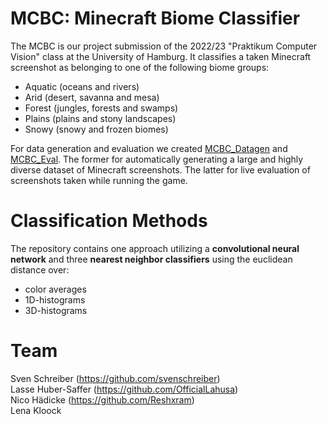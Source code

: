 # MCBC: Minecraft Biome Classifier
The MCBC is our project submission of the 2022/23 "Praktikum Computer Vision" class at the University of Hamburg. It classifies a taken Minecraft screenshot as belonging to one of the following biome groups:
- Aquatic (oceans and rivers)
- Arid (desert, savanna and mesa)
- Forest (jungles, forests and swamps)
- Plains (plains and stony landscapes)
- Snowy (snowy and frozen biomes)

For data generation and evaluation we created [MCBC_Datagen](https://github.com/officiallahusa/mcbc_datagen) and [MCBC_Eval](https://github.com/officiallahusa/mcbc_eval). The former for automatically generating a large and highly diverse dataset of Minecraft screenshots. The latter for live evaluation of screenshots taken while running the game.

# Classification Methods
The repository contains one approach utilizing a **convolutional neural network** and three **nearest neighbor classifiers** using the euclidean distance over:
- color averages
- 1D-histograms
- 3D-histograms

# Team
Sven Schreiber (https://github.com/svenschreiber) \
Lasse Huber-Saffer (https://github.com/OfficialLahusa) \
Nico Hädicke (https://github.com/Reshxram) \
Lena Kloock